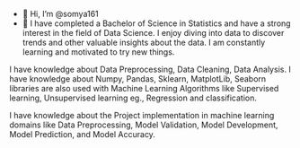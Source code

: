- 👋 Hi, I’m @somya161
- 👀 I have completed a Bachelor of Science in Statistics and have a strong interest in the field of Data Science. I enjoy diving into data to discover trends and other valuable insights about the data. I am constantly learning and motivated to try new things.

I have knowledge about Data Preprocessing, Data Cleaning, Data Analysis. I have knowledge about Numpy, Pandas, Sklearn, MatplotLib, Seaborn libraries are also used with Machine Learning Algorithms like Supervised learning, Unsupervised learning eg., Regression and classification. 

I have knowledge about the Project implementation in machine learning domains like Data Preprocessing, Model Validation, Model Development, Model Prediction, and Model Accuracy.

<!---
somya161/somya161 is a ✨ special ✨ repository because its `README.md` (this file) appears on your GitHub profile.
You can click the Preview link to take a look at your changes.
--->
